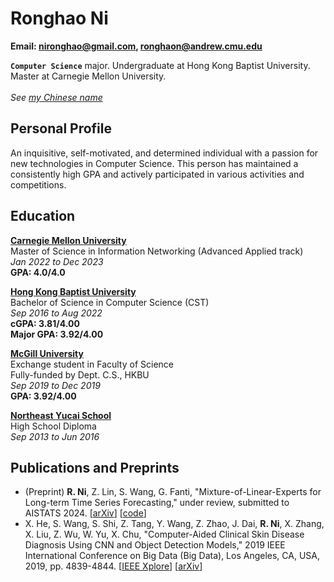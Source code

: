 # Ronghao Ni

**Email: nironghao@gmail.com, ronghaon@andrew.cmu.edu**

**`Computer Science`** major. Undergraduate at Hong Kong Baptist University. Master at Carnegie Mellon University.<br>
<br>*See [my Chinese name](chn_name)*

## Personal Profile

An inquisitive, self-motivated, and determined individual with a passion for new technologies in Computer Science. This person has maintained a consistently high GPA and actively participated in various activities and competitions.

## Education

**[Carnegie Mellon University](https://www.cmu.edu)**<br>
Master of Science in Information Networking (Advanced Applied track)<br>
*Jan 2022 to Dec 2023*<br>
**GPA: 4.0/4.0**<br>


**[Hong Kong Baptist University](https://www.hkbu.edu.hk/)**<br>
Bachelor of Science in Computer Science (CST)<br>
*Sep 2016 to Aug 2022*<br>
**cGPA:      3.81/4.00**<br>
**Major GPA: 3.92/4.00**<br>

**[McGill University](https://mcgill.ca/)**<br>
Exchange student in Faculty of Science<br>
Fully-funded by Dept. C.S., HKBU<br>
*Sep 2019 to Dec 2019*<br>
**GPA:      3.92/4.00**<br>

**[Northeast Yucai School](http://www.neyc.cn/)**<br>
High School Diploma<br>
*Sep 2013 to Jun 2016*<br>

## Publications and Preprints

* (Preprint) **R. Ni**, Z. Lin, S. Wang, G. Fanti, "Mixture-of-Linear-Experts for Long-term Time Series Forecasting," under review, submitted to AISTATS 2024. [[arXiv](https://arxiv.org/abs/2312.06786)] [[code](https://anonymous.4open.science/r/MoLE)]
* X. He, S. Wang, S. Shi, Z. Tang, Y. Wang, Z. Zhao, J. Dai, **R. Ni**, X. Zhang, X. Liu, Z. Wu, W. Yu, X. Chu, "Computer-Aided Clinical Skin Disease Diagnosis Using CNN and Object Detection Models," 2019 IEEE International Conference on Big Data (Big Data), Los Angeles, CA, USA, 2019, pp. 4839-4844. [[IEEE Xplore](https://ieeexplore.ieee.org/document/9006528)] [[arXiv](https://arxiv.org/abs/1911.08705)]

## 
